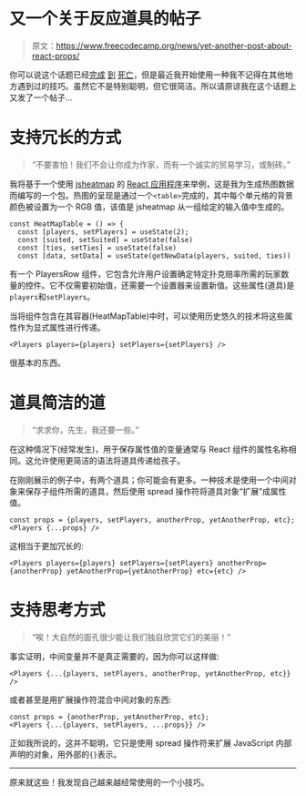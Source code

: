 # 又一个关于反应道具的帖子

> 原文：<https://www.freecodecamp.org/news/yet-another-post-about-react-props/>

你可以说这个话题已经[完成](https://flaviocopes.com/react-pass-props-to-children/) [到](https://medium.com/better-programming/passing-data-to-props-children-in-react-5399baea0356) [死亡](https://zhenyong.github.io/react/docs/jsx-spread.html)，但是最近我开始使用一种我不记得在其他地方遇到过的技巧。虽然它不是特别聪明，但它很简洁。所以请原谅我在这个话题上又发了一个帖子...

# 支持冗长的方式

> “不要害怕！我们不会让你成为作家，而有一个诚实的贸易学习，或制砖。”

我将基于一个使用 [jsheatmap](https://www.npmjs.com/package/jsheatmap) 的 [React 应用程序](https://pokermap.netlify.com/)来举例，这是我为生成热图数据而编写的一个包。热图的呈现是通过一个`<table>`完成的，其中每个单元格的背景颜色被设置为一个 RGB 值，该值是 jsheatmap 从一组给定的输入值中生成的。

```
const HeatMapTable = () => {
  const [players, setPlayers] = useState(2);
  const [suited, setSuited] = useState(false)
  const [ties, setTies] = useState(false)
  const [data, setData] = useState(getNewData(players, suited, ties))
```

有一个 PlayersRow 组件，它包含允许用户设置确定特定扑克赔率所需的玩家数量的控件。它不仅需要初始值，还需要一个设置器来设置新值。这些属性(道具)是`players`和`setPlayers`。

当将组件包含在其容器(HeatMapTable)中时，可以使用历史悠久的技术将这些属性作为显式属性进行传递。

```
<Players players={players} setPlayers={setPlayers} />
```

很基本的东西。

# 道具简洁的道

> “求求你，先生，我还要一些。”

在这种情况下(经常发生)，用于保存属性值的变量通常与 React 组件的属性名称相同。这允许使用更简洁的语法将道具传递给孩子。

在刚刚展示的例子中，有两个道具；你可能会有更多。一种技术是使用一个中间对象来保存子组件所需的道具，然后使用 spread 操作符将道具对象“扩展”成属性值。

```
const props = {players, setPlayers, anotherProp, yetAnotherProp, etc};
<Players {...props} />
```

这相当于更加冗长的:

```
<Players players={players} setPlayers={setPlayers} anotherProp={anotherProp} yetAnotherProp={yetAnotherProp} etc={etc} />
```

# 支持思考方式

> “唉！大自然的面孔很少能让我们独自欣赏它们的美丽！”

事实证明，中间变量并不是真正需要的，因为你可以这样做:

```
<Players {...{players, setPlayers, anotherProp, yetAnotherProp, etc}} />
```

或者甚至是用扩展操作符混合中间对象的东西:

```
const props = {anotherProp, yetAnotherProp, etc};
<Players {...{players, setPlayers, ...props}} />
```

正如我所说的，这并不聪明，它只是使用 spread 操作符来扩展 JavaScript 内部声明的对象，用外部的`{}`表示。

* * *

原来就这些！我发现自己越来越经常使用的一个小技巧。